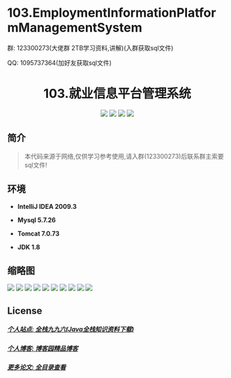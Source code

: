 
# 103.EmploymentInformationPlatformManagementSystem

<p>群: 123300273(大佬群 2TB学习资料,讲解)(入群获取sql文件)</p>
<p>QQ: 1095737364(加好友获取sql文件)</p>

<p><h1 align="center">103.就业信息平台管理系统</h1></p>


<p align="center">
	<img src="https://img.shields.io/badge/jdk-1.8-orange.svg"/>
    <img src="https://img.shields.io/badge/spring-5.x-lightgrey.svg"/>
    <img src="https://img.shields.io/badge/springmvc-3.x-blue.svg"/>
    <img src="https://img.shields.io/badge/mybatis-3.x-yellow.svg"/>
</p>

## 简介


> 本代码来源于网络,仅供学习参考使用,请入群(123300273)后联系群主索要sql文件!



## 环境

- <b>IntelliJ IDEA 2009.3</b>

- <b>Mysql 5.7.26</b>

- <b>Tomcat 7.0.73</b>

- <b>JDK 1.8</b>




## 缩略图

![](https://img2022.cnblogs.com/blog/588112/202203/588112-20220321082640380-500744701.png)
![](https://img2022.cnblogs.com/blog/588112/202203/588112-20220321082645790-351643602.png)
![](https://img2022.cnblogs.com/blog/588112/202203/588112-20220321082650842-545738123.png)
![](https://img2022.cnblogs.com/blog/588112/202203/588112-20220321082655789-485795734.png)
![](https://img2022.cnblogs.com/blog/588112/202203/588112-20220321082701644-1963583962.png)
![](https://img2022.cnblogs.com/blog/588112/202203/588112-20220321082707232-1913405781.png)
![](https://img2022.cnblogs.com/blog/588112/202203/588112-20220321082712599-1474627385.png)
![](https://img2022.cnblogs.com/blog/588112/202203/588112-20220321082718022-1037910276.png)
![](https://img2022.cnblogs.com/blog/588112/202203/588112-20220321082722919-822883366.png)
![](https://img2022.cnblogs.com/blog/588112/202203/588112-20220321082728277-1240162239.png)



## License

##### [个人站点: 全栈九九六(Java全栈知识资料下载)](https://www.blog996.com/)
##### [个人博客: 博客园精品博客](https://www.cnblogs.com/yysbolg/)
##### [更多论文: 全目录查看](https://www.blog996.com/md/2021-09-22-1632317852192.html)



